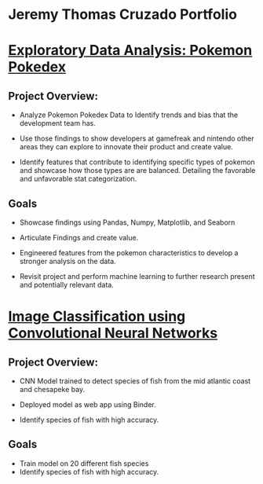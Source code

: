 # Jeremy Thomas Cruzado Portfolio 

# [Exploratory Data Analysis: Pokemon Pokedex ](https://github.com/AlignedMind/Pokedex_EDA)

## Project Overview:

- Analyze Pokemon Pokedex Data to Identify trends and bias that the development team has.

- Use those findings to show developers at gamefreak and nintendo other areas they can explore to innovate their product and create value.

- Identify features that contribute to identifying specific types of pokemon and showcase how those types are are balanced. Detailing the favorable and unfavorable stat categorization.


## Goals

- Showcase findings using Pandas, Numpy, Matplotlib, and Seaborn

- Articulate Findings and create value.

- Engineered features from the pokemon characteristics to develop a stronger analysis on the data.

- Revisit project and perform machine learning to further research present and potentially relevant data.


# [Image Classification using Convolutional Neural Networks](https://github.com/AlignedMind/offshore_fish_classifier)

## Project Overview:

- CNN Model trained to detect species of fish from the mid atlantic coast and chesapeke bay.

- Deployed model as web app using Binder.

- Identify species of fish with high accuracy.


## Goals

- Train model on 20 different fish species 
- Identify species of fish with high accuracy.





